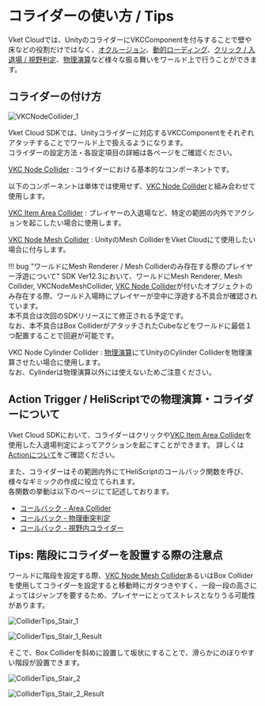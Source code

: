 # コライダーの使い方 / Tips

Vket Cloudでは、UnityのコライダーにVKCComponentを付与することで壁や床などの役割だけではなく、[オクルージョン](../WorldOptimization/OcclusionCulling.md)、[動的ローディング](../VKCComponents/VKCItemField.md)、[クリック / 入退場 / 視野判定](../VKCComponents/VKCNodeCollider.md#_1)、[物理演算](./PhysicsEngine.md)など様々な振る舞いをワールド上で行うことができます。<br>

## コライダーの付け方

![VKCNodeCollider_1](../VKCComponents/img/HEOCollider_1.jpg)

Vket Cloud SDKでは、Unityコライダーに対応するVKCComponentをそれぞれアタッチすることでワールド上で扱えるようになります。<br>
コライダーの設定方法・各設定項目の詳細は各ページをご確認ください。

[VKC Node Collider](../VKCComponents/VKCNodeCollider.md) : コライダーにおける基本的なコンポーネントです。

以下のコンポーネントは単体では使用せず、[VKC Node Collider](../VKCComponents/VKCNodeCollider.md)と組み合わせて使用します。

[VKC Item Area Collider](../VKCComponents/VKCItemAreaCollider.md) : プレイヤーの入退場など、特定の範囲の内外でアクションを起こしたい場合に使用します。

[VKC Node Mesh Collider](../VKCComponents/VKCNodeMeshCollider.md) : UnityのMesh ColliderをVket Cloudにて使用したい場合に付与します。

!!! bug "ワールドにMesh Renderer / Mesh Colliderのみ存在する際のプレイヤー浮遊について"
    SDK Ver12.3において、ワールドにMesh Renderer, Mesh Collider, VKCNodeMeshCollider, [VKC Node Collider](../VKCComponents/VKCNodeCollider.md)が付いたオブジェクトのみ存在する際、ワールド入場時にプレイヤーが空中に浮遊する不具合が確認されています。<br>
    本不具合は次回のSDKリリースにて修正される予定です。<br>
    なお、本不具合はBox ColliderがアタッチされたCubeなどをワールドに最低１つ配置することで回避が可能です。

VKC Node Cylinder Collider : [物理演算](./PhysicsEngine.md)にてUnityのCylinder Colliderを物理演算させたい場合に使用します。<br>
なお、Cylinderは物理演算以外には使えないためご注意ください。

## Action Trigger / HeliScriptでの物理演算・コライダーについて

Vket Cloud SDKにおいて、コライダーはクリックや[VKC Item Area Collider](../VKCComponents/VKCItemAreaCollider.md)を使用した入退場判定によってアクションを起こすことができます。
詳しくは[Actionについて](../Actions/ActionsOverview.md)をご確認ください。

また、コライダーはその範囲内外にてHeliScriptのコールバック関数を呼び、様々なギミックの作成に役立てられます。<br>
各関数の挙動は以下のページにて記述しております。

- [コールバック - Area Collider](../hs/hs_component.md#-areacollider)
- [コールバック - 物理衝突判定](../hs/hs_component.md#-_2)
- [コールバック - 視野内コライダー](../hs/hs_component.md#-_3)

## Tips: 階段にコライダーを設置する際の注意点

ワールドに階段を設定する際、[VKC Node Mesh Collider](../VKCComponents/VKCNodeMeshCollider.md)あるいはBox Colliderを使用してコライダーを設定すると移動時にガタつきやすく、一段一段の高さによってはジャンプを要するため、プレイヤーにとってストレスとなりうる可能性があります。

![ColliderTips_Stair_1](./img/ColliderTips_Stair_1.jpg)

![ColliderTips_Stair_1_Result](./img/ColliderTips_Stair_1_Result.gif)

そこで、Box Colliderを斜めに設置して坂状にすることで、滑らかにのぼりやすい階段が設置できます。

![ColliderTips_Stair_2](./img/ColliderTips_Stair_2.jpg)

![ColliderTips_Stair_2_Result](./img/ColliderTips_Stair_2_Result.gif)
